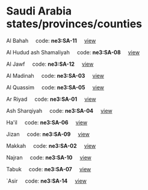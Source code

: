 # Saudi Arabia states/provinces/counties
Al Bahah&nbsp;&nbsp;&nbsp;&nbsp;&nbsp;code: **ne3:SA-11**&nbsp;&nbsp;&nbsp;&nbsp;&nbsp;[view](../../export/geojson/medium/ne3/sa/11.geojson)&nbsp;&nbsp;&nbsp;&nbsp;&nbsp;


Al Hudud ash Shamaliyah&nbsp;&nbsp;&nbsp;&nbsp;&nbsp;code: **ne3:SA-08**&nbsp;&nbsp;&nbsp;&nbsp;&nbsp;[view](../../export/geojson/medium/ne3/sa/08.geojson)&nbsp;&nbsp;&nbsp;&nbsp;&nbsp;


Al Jawf&nbsp;&nbsp;&nbsp;&nbsp;&nbsp;code: **ne3:SA-12**&nbsp;&nbsp;&nbsp;&nbsp;&nbsp;[view](../../export/geojson/medium/ne3/sa/12.geojson)&nbsp;&nbsp;&nbsp;&nbsp;&nbsp;


Al Madinah&nbsp;&nbsp;&nbsp;&nbsp;&nbsp;code: **ne3:SA-03**&nbsp;&nbsp;&nbsp;&nbsp;&nbsp;[view](../../export/geojson/medium/ne3/sa/03.geojson)&nbsp;&nbsp;&nbsp;&nbsp;&nbsp;


Al Quassim&nbsp;&nbsp;&nbsp;&nbsp;&nbsp;code: **ne3:SA-05**&nbsp;&nbsp;&nbsp;&nbsp;&nbsp;[view](../../export/geojson/medium/ne3/sa/05.geojson)&nbsp;&nbsp;&nbsp;&nbsp;&nbsp;


Ar Riyad&nbsp;&nbsp;&nbsp;&nbsp;&nbsp;code: **ne3:SA-01**&nbsp;&nbsp;&nbsp;&nbsp;&nbsp;[view](../../export/geojson/medium/ne3/sa/01.geojson)&nbsp;&nbsp;&nbsp;&nbsp;&nbsp;


Ash Sharqiyah&nbsp;&nbsp;&nbsp;&nbsp;&nbsp;code: **ne3:SA-04**&nbsp;&nbsp;&nbsp;&nbsp;&nbsp;[view](../../export/geojson/medium/ne3/sa/04.geojson)&nbsp;&nbsp;&nbsp;&nbsp;&nbsp;


Ha'il&nbsp;&nbsp;&nbsp;&nbsp;&nbsp;code: **ne3:SA-06**&nbsp;&nbsp;&nbsp;&nbsp;&nbsp;[view](../../export/geojson/medium/ne3/sa/06.geojson)&nbsp;&nbsp;&nbsp;&nbsp;&nbsp;


Jizan&nbsp;&nbsp;&nbsp;&nbsp;&nbsp;code: **ne3:SA-09**&nbsp;&nbsp;&nbsp;&nbsp;&nbsp;[view](../../export/geojson/medium/ne3/sa/09.geojson)&nbsp;&nbsp;&nbsp;&nbsp;&nbsp;


Makkah&nbsp;&nbsp;&nbsp;&nbsp;&nbsp;code: **ne3:SA-02**&nbsp;&nbsp;&nbsp;&nbsp;&nbsp;[view](../../export/geojson/medium/ne3/sa/02.geojson)&nbsp;&nbsp;&nbsp;&nbsp;&nbsp;


Najran&nbsp;&nbsp;&nbsp;&nbsp;&nbsp;code: **ne3:SA-10**&nbsp;&nbsp;&nbsp;&nbsp;&nbsp;[view](../../export/geojson/medium/ne3/sa/10.geojson)&nbsp;&nbsp;&nbsp;&nbsp;&nbsp;


Tabuk&nbsp;&nbsp;&nbsp;&nbsp;&nbsp;code: **ne3:SA-07**&nbsp;&nbsp;&nbsp;&nbsp;&nbsp;[view](../../export/geojson/medium/ne3/sa/07.geojson)&nbsp;&nbsp;&nbsp;&nbsp;&nbsp;


`Asir&nbsp;&nbsp;&nbsp;&nbsp;&nbsp;code: **ne3:SA-14**&nbsp;&nbsp;&nbsp;&nbsp;&nbsp;[view](../../export/geojson/medium/ne3/sa/14.geojson)&nbsp;&nbsp;&nbsp;&nbsp;&nbsp;

